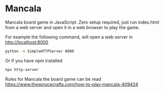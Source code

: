 # Mancala

Mancala board game in JavaScript. Zero setup required, just run index.html from a web server and open it in a web browser to play the game.

For example the following command, will open a web server in <http://localhost:8000>

```bash
python -m SimpleHTTPServer 8000
```

Or if you have npm installed

```bash
npx http-server
```

Rules for Mancala the board game can be read <https://www.thesprucecrafts.com/how-to-play-mancala-409424>
